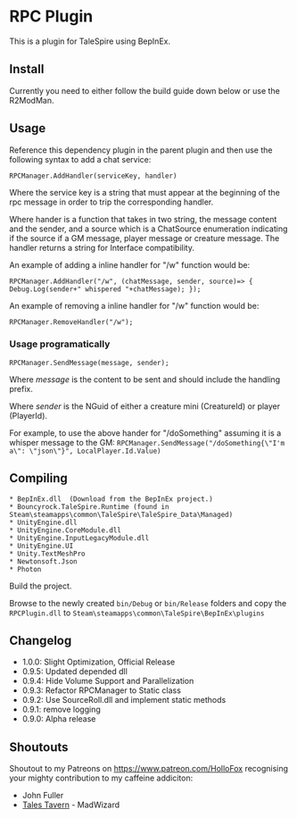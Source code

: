 # RPC Plugin

This is a plugin for TaleSpire using BepInEx.

## Install

Currently you need to either follow the build guide down below or use the R2ModMan.

## Usage

Reference this dependency plugin in the parent plugin and then use the following syntax to add a chat
service:

```RPCManager.AddHandler(serviceKey, handler)```

Where the service key is a string that must appear at the beginning of the rpc message in order to trip the corresponding handler.

Where hander is a function that takes in two string, the message content and the sender, and a source which is a ChatSource enumeration indicating if the source if a GM message, player message or creature message. The handler returns a string for Interface compatibility.

An example of adding a inline handler for "/w" function would be:

``RPCManager.AddHandler("/w", (chatMessage, sender, source)=> { Debug.Log(sender+" whispered "+chatMessage); });``

An example of removing a inline handler for "/w" function would be:

``RPCManager.RemoveHandler("/w");``

### Usage programatically

``RPCManager.SendMessage(message, sender);``

Where *message* is the content to be sent and should include the handling prefix.

Where *sender* is the NGuid of either a creature mini (CreatureId) or player (PlayerId).

For example, to use the above hander for "/doSomething" assuming it is a whisper message to the GM:
``RPCManager.SendMessage("/doSomething{\"I'm a\": \"json\"}", LocalPlayer.Id.Value)``

## Compiling
```
* BepInEx.dll  (Download from the BepInEx project.)
* Bouncyrock.TaleSpire.Runtime (found in Steam\steamapps\common\TaleSpire\TaleSpire_Data\Managed)
* UnityEngine.dll
* UnityEngine.CoreModule.dll
* UnityEngine.InputLegacyModule.dll 
* UnityEngine.UI
* Unity.TextMeshPro
* Newtonsoft.Json
* Photon
```

Build the project.

Browse to the newly created ```bin/Debug``` or ```bin/Release``` folders and copy the ```RPCPlugin.dll``` to ```Steam\steamapps\common\TaleSpire\BepInEx\plugins```

## Changelog
- 1.0.0: Slight Optimization, Official Release
- 0.9.5: Updated depended dll
- 0.9.4: Hide Volume Support and Parallelization
- 0.9.3: Refactor RPCManager to Static class
- 0.9.2: Use SourceRoll.dll and implement static methods
- 0.9.1: remove logging
- 0.9.0: Alpha release

## Shoutouts
Shoutout to my Patreons on https://www.patreon.com/HolloFox recognising your
mighty contribution to my caffeine addiciton:
- John Fuller
- [Tales Tavern](https://talestavern.com/) - MadWizard